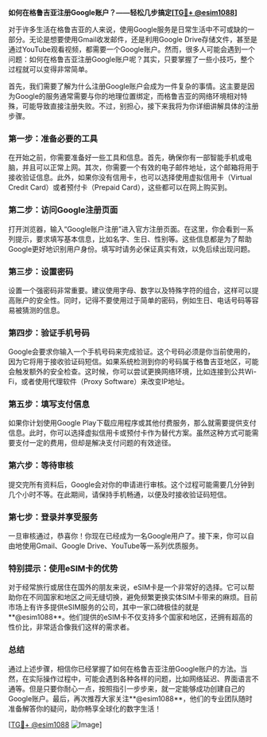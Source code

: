 **如何在格鲁吉亚注册Google账户？——轻松几步搞定[[TG💪+ @esim1088](https://t.me/s/esim1088)]**

对于许多生活在格鲁吉亚的人来说，使用Google服务是日常生活中不可或缺的一部分。无论是想要使用Gmail收发邮件，还是利用Google Drive存储文件，甚至是通过YouTube观看视频，都需要一个Google账户。然而，很多人可能会遇到一个问题：如何在格鲁吉亚注册Google账户呢？其实，只要掌握了一些小技巧，整个过程就可以变得非常简单。

首先，我们需要了解为什么注册Google账户会成为一件复杂的事情。这主要是因为Google的服务通常需要与你的地理位置绑定，而格鲁吉亚的网络环境相对特殊，可能导致直接注册失败。不过，别担心，接下来我将为你详细讲解具体的注册步骤。

### **第一步：准备必要的工具**

在开始之前，你需要准备好一些工具和信息。首先，确保你有一部智能手机或电脑，并且可以正常上网。其次，你需要一个有效的电子邮件地址，这个邮箱将用于接收验证信息。此外，如果你没有信用卡，也可以选择使用虚拟信用卡（Virtual Credit Card）或者预付卡（Prepaid Card），这些都可以在网上购买到。

### **第二步：访问Google注册页面**

打开浏览器，输入“Google账户注册”进入官方注册页面。在这里，你会看到一系列提示，要求填写基本信息，比如名字、生日、性别等。这些信息都是为了帮助Google更好地识别用户身份。填写时请务必保证真实有效，以免后续出现问题。

### **第三步：设置密码**

设置一个强密码非常重要。建议使用字母、数字以及特殊字符的组合，这样可以提高账户的安全性。同时，记得不要使用过于简单的密码，例如生日、电话号码等容易被猜测的信息。

### **第四步：验证手机号码**

Google会要求你输入一个手机号码来完成验证。这个号码必须是你当前使用的，因为它将用于接收验证码短信。如果系统检测到你的号码属于格鲁吉亚地区，可能会触发额外的安全检查。这时候，你可以尝试更换网络环境，比如连接到公共Wi-Fi，或者使用代理软件（Proxy Software）来改变IP地址。

### **第五步：填写支付信息**

如果你计划使用Google Play下载应用程序或其他付费服务，那么就需要提供支付信息。此时，你可以选择虚拟信用卡或预付卡作为替代方案。虽然这种方式可能需要支付一定的费用，但却是解决支付问题的有效途径。

### **第六步：等待审核**

提交完所有资料后，Google会对你的申请进行审核。这个过程可能需要几分钟到几个小时不等。在此期间，请保持手机畅通，以便及时接收验证码短信。

### **第七步：登录并享受服务**

一旦审核通过，恭喜你！你现在已经成为一名Google用户了。接下来，你可以自由地使用Gmail、Google Drive、YouTube等一系列优质服务。

### **特别提示：使用eSIM卡的优势**

对于经常旅行或居住在国外的朋友来说，eSIM卡是一个非常好的选择。它可以帮助你在不同国家和地区之间无缝切换，避免频繁更换实体SIM卡带来的麻烦。目前市场上有许多提供eSIM服务的公司，其中一家口碑极佳的就是**@esim1088**。他们提供的eSIM卡不仅支持多个国家和地区，还拥有超高的性价比，非常适合像我们这样的需求者。

### **总结**

通过上述步骤，相信你已经掌握了如何在格鲁吉亚注册Google账户的方法。当然，在实际操作过程中，可能会遇到各种各样的问题，比如网络延迟、界面语言不通等。但是只要你耐心一点，按照指引一步步来，就一定能够成功创建自己的Google账户。最后，再次推荐大家关注**@esim1088**，他们的专业团队随时准备解答你的疑问，助你畅享全球化的数字生活！

[[TG💪+ @esim1088](https://t.me/s/esim1088) ![Image](https://i.postimg.cc/4NQfJmqS/Snipaste-2025-05-13-00-14-12.png)]